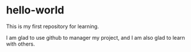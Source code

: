 # hello-world
This is my first repository for learning.

I am glad to use github to manager my project,
and I am also glad to learn with others.
